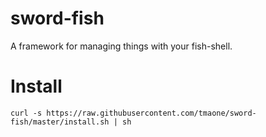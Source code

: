 sword-fish
==========

A framework for managing things with your fish-shell.

Install
=======

`curl -s https://raw.githubusercontent.com/tmaone/sword-fish/master/install.sh | sh`
